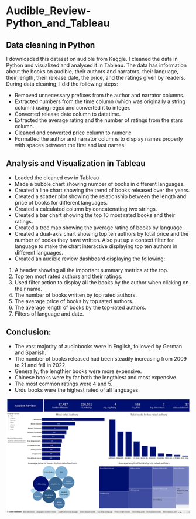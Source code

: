 # Audible_Review-Python_and_Tableau
## Data cleaning in Python
I downloaded this dataset on audible from Kaggle.  I cleaned the data in Python and visualized and analysed it in Tableau. The data has information about the books on audible, their authors and narrators, their language, their length, their release date, the price, and the ratings given by readers.
During data cleaning, I did the following steps:
-	Removed unnecessary prefixes from the author and narrator columns.
-	Extracted numbers from the time column (which was originally a string column) using regex and converted it to integer.
-	Converted release date column to datetime.
-	Extracted the average rating and the number of ratings from the stars column.
-	Cleaned and converted price column to numeric
-	Formatted the author and narrator columns to display names properly with spaces between the first and last names.

## Analysis and Visualization in Tableau

-	Loaded the cleaned csv in Tableau
-	Made a bubble chart showing number of books in different languages.
-	Created a line chart showing the trend of books released over the years.
-	Created a scatter plot showing the relationship between the length and price of books for different languages.
-	Created a calculated column by concatenating two strings.
-	Created a bar chart showing the top 10 most rated books and their ratings.
-	Created a tree map showing the average rating of books by language.
-	Created a dual-axis chart showing top ten authors by total price and the number of books they have written. Also put up a context filter for language to make the chart interactive displaying top ten authors in different languages.
-	Created an audible review dashboard displaying the following:
1.	A header showing all the important summary metrics at the top.
2.	Top ten most rated authors and their ratings. 
3.	Used filter action to display all the books by the author when clicking on their name.
4.	The number of books written by top rated authors.
5.	The average price of books by top rated authors.
6.	The average length of books by the top-rated authors.
7.	Filters of language and date.

## Conclusion:
- The vast majority of audiobooks were in English, followed by German and Spanish.
- The number of books released had been steadily increasing from 2009 to 21 and fell in 2022.
- Generally, the lengthier books were more expensive. 
- Chinese books were by far both the lengthiest and most expensive.
- The most common ratings were 4 and 5.
- Urdu books were the highest rated of all languages.

![](https://github.com/shipv11/Audible_Review-Python_and_Tableau/blob/main/Screenshot%202024-09-24%20135923.png)
